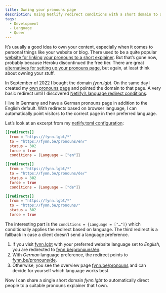 ```yaml
---
title: Owning your pronouns page
description: Using Netlify redirect conditions with a short domain to automatically serve a pronouns page in the correct language.
tags:
  - Development
  - Language
  - Queer
---
```


It’s usually a good idea to own your content, especially when it comes to personal things like your website or blog. There used to be a quite popular [website for linking your pronouns to a short explainer](https://pronoun.is/). But that’s gone now, probably because Heroku discontinued the free tier. There are great [alternatives for setting up your pronouns page](https://pronouns.page/), but again, at least think about owning your stuff.

In September of 2022 I bought the domain _fynn.lgbt_. On the same day I created my [own pronouns page](pronouns.md) and pointed the domain to that page. A very basic redirect until I discovered [Netlify’s language redirect conditions](https://docs.netlify.com/routing/redirects/redirect-options/#redirect-by-country-or-language).

I live in Germany and have a German pronouns page in addition to the English default. With redirects based on browser language, I can automatically point visitors to the correct page in their preferred language.

Let’s look at an excerpt from my [netlify.toml configuration](https://github.com/mvsde/website/blob/main/netlify.toml):

```toml
[[redirects]]
  from = "https://fynn.lgbt/*"
  to = "https://fynn.be/pronouns/en/"
  status = 302
  force = true
  conditions = {Language = ["en"]}

[[redirects]]
  from = "https://fynn.lgbt/*"
  to = "https://fynn.be/pronouns/de/"
  status = 302
  force = true
  conditions = {Language = ["de"]}

[[redirects]]
  from = "https://fynn.lgbt/*"
  to = "https://fynn.be/pronouns/"
  status = 302
  force = true
```

The interesting part is the `conditions = {Language = ["…"]}` which conditionally applies the redirect based on language. The third redirect is a fallback in case a client doesn’t send a language preference.

1. If you visit [fynn.lgbt](https://fynn.lgbt/) with your preferred website language set to _English_, you are redirected to [fynn.be/pronouns/en](pronouns/en.md).
2. With _German_ language preference, the redirect points to [fynn.be/pronouns/de](pronouns/de.md).
3. Otherwise, you see the overview page [fynn.be/pronouns](pronouns.md) and can decide for yourself which language works best.

Now I can share a single short domain _fynn.lgbt_ to automatically direct people to a suitable pronouns explainer that _I_ own.
